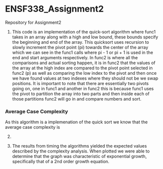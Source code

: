 # ENSF338_Assignment2

Repository for Assignment2

1.  This code is an implementation of the quick-sort algorithm where func1 takes in an array along with a high and low bound, these bounds specify the beginning and end of the array. This quicksort uses recursion to slowly increment the pivot point (pi) towards the center of the array which we can see in the func1 calls where pi - 1 or pi + 1 is used in the end and start arguments respectively. In func2 is where all the comparisons and actual sorting happen, it is in func2 that the values of the array at the high index are compared to the pivot point selected in func2 (p) as well as comparing the low index to the pivot and then once we have found values at two indexes where they should not be we swap positions. It is important to note that there are essentially two pivots going on, one in func1 and another in func2 this is because func1 uses the pivot to partition the array into two parts and then inside each of those partitions func2 will go in and compare numbers and sort.

### Average Case Complexity

As this algorithm is a implemenation of the quick sort we know that the average case complexity is

2.

3.  The results from timing the algorithms yielded the expected values described by the complexity analysis. When plotted we were able to determine that the graph was characteristic of exponential growth, specifically that of a 2nd order growth equation.
